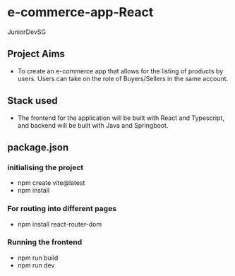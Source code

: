 # e-commerce-app-React
JuniorDevSG
## Project Aims
- To create an e-commerce app that allows for the listing of products by users.
Users can take on the role of Buyers/Sellers in the same account. 

## Stack used
- The frontend for the application will be built with React and Typescript, and backend will be built with Java and Springboot. 

## package.json
### initialising the project
- npm create vite@latest
- npm install 
### For routing into different pages
- npm install react-router-dom 
### Running the frontend
- npm run build
- npm run dev
